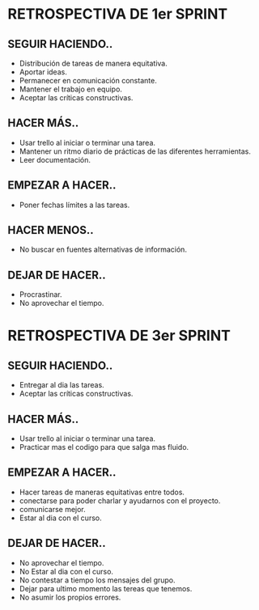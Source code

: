 # RETROSPECTIVA DE 1er SPRINT

## SEGUIR HACIENDO..

* Distribución de tareas de manera equitativa.
* Aportar ideas.
* Permanecer en comunicación constante.
* Mantener el trabajo en equipo.
* Aceptar las críticas constructivas.

## HACER MÁS..

* Usar trello al iniciar o terminar una tarea.
* Mantener un ritmo diario de prácticas de las diferentes herramientas.
* Leer documentación.

## EMPEZAR A HACER..

* Poner fechas límites a las tareas.

## HACER MENOS..

* No buscar en fuentes alternativas de información.

## DEJAR DE HACER..

* Procrastinar.
* No aprovechar el tiempo.


# RETROSPECTIVA DE 3er SPRINT

## SEGUIR HACIENDO..

* Entregar al dia las tareas.
* Aceptar las críticas constructivas.

## HACER MÁS..

* Usar trello al iniciar o terminar una tarea.
* Practicar mas el codigo para que salga mas fluido.

## EMPEZAR A HACER..

* Hacer tareas de maneras equitativas entre todos. 
* conectarse para poder charlar y ayudarnos con el proyecto. 
* comunicarse mejor. 
* Estar al dia con el curso.

## DEJAR DE HACER..

* No aprovechar el tiempo.
* No Estar al dia con el curso.
* No contestar a tiempo los mensajes del grupo. 
* Dejar para ultimo momento las tereas que tenemos.
* No asumir los propios errores.

